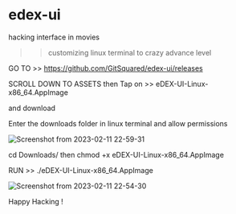 # edex-ui
hacking interface in movies
>> customizing linux terminal to crazy advance level

GO TO >>
https://github.com/GitSquared/edex-ui/releases

SCROLL DOWN TO ASSETS then
Tap on >>
eDEX-UI-Linux-x86_64.AppImage  

and download

Enter the downloads folder in linux terminal and allow permissions


![Screenshot from 2023-02-11 22-59-31](https://user-images.githubusercontent.com/70329325/218272102-05123f81-c823-4a53-bb6f-6bc51f016594.png)

cd Downloads/ then 
chmod +x  eDEX-UI-Linux-x86_64.AppImage 

RUN >>
./eDEX-UI-Linux-x86_64.AppImage 

![Screenshot from 2023-02-11 22-54-30](https://user-images.githubusercontent.com/70329325/218271856-919f096a-f195-4f2d-8349-8f4920ad4dbd.png)


Happy Hacking !
